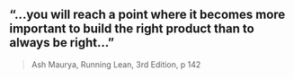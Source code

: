 ## “...you will reach a point where it becomes more important to build the right product than to always be right...”

> Ash Maurya, Running Lean, 3rd Edition, p 142
